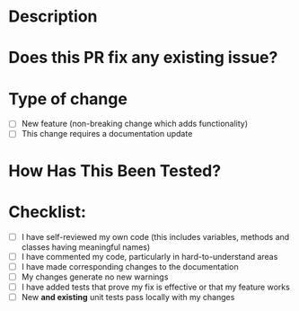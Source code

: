 # Description

# Does this PR fix any existing issue?

# Type of change

- [ ] New feature (non-breaking change which adds functionality)
- [ ] This change requires a documentation update

# How Has This Been Tested?

# Checklist:

- [ ] I have self-reviewed my own code (this includes variables, methods and classes having meaningful names)
- [ ] I have commented my code, particularly in hard-to-understand areas
- [ ] I have made corresponding changes to the documentation
- [ ] My changes generate no new warnings
- [ ] I have added tests that prove my fix is effective or that my feature works
- [ ] New **and existing** unit tests pass locally with my changes
